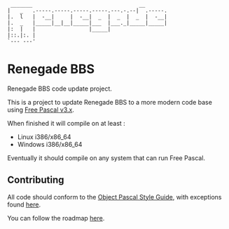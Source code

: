      _______                                  __
    |   _   .-----.-----.-----.-----.---.-.--|  .-----.
    |.  l   |  -__|     |  -__|  _  |  _  |  _  |  -__|
    |.  _   |_____|__|__|_____|___  |___._|_____|_____|
    |:  |   |                 |_____|
    |::.|:. |
    `--- ---'

# Renegade BBS

Renegade BBS code update project.

This is a project to update Renegade BBS to a more modern code base using [Free Pascal v3.x](http://freepascal.org/ "Free Pascal").

When finished it will compile on at least :
* Linux i386/x86_64
* Windows i386/x86_64

Eventually it should compile on any system that can run Free Pascal.

## Contributing

All code should conform to the [Object Pascal Style Guide](http://edn.embarcadero.com/article/10280 "Object Pascal Style Guide"), with exceptions found [here](../../wiki/Style-Guide "Style Guide").

You can follow the roadmap [here](../../wiki/Roadmap "Roadmap").
